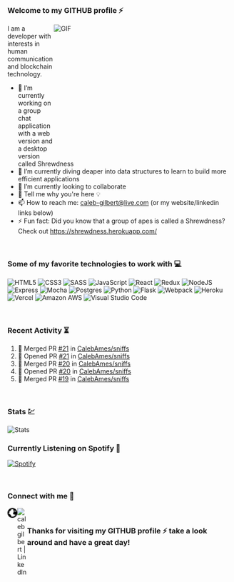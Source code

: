 ### Welcome to my GITHUB profile ⚡️

<img align="right" alt="GIF" src="https://i.pinimg.com/originals/e4/26/70/e426702edf874b181aced1e2fa5c6cde.gif" width="400" height="300">

I am a developer with interests in human communication and blockchain technology.

- 🔭 I’m currently working on a group chat application with a web version and a desktop version called Shrewdness
- 🌱 I’m currently diving deaper into data structures to learn to build more efficient applications
- 👯 I’m currently looking to collaborate
- 💬 Tell me why you're here 💡
- 📫 How to reach me: caleb-gilbert@live.com (or my website/linkedin links below)
- ⚡ Fun fact: Did you know that a group of apes is called a Shrewdness? Check out https://shrewdness.herokuapp.com/

<br />

### Some of my favorite technologies to work with 💻

![HTML5](https://img.shields.io/badge/html5-%23E34F26.svg?&style=for-the-badge&logo=html5&logoColor=white)
<img alt="CSS3" src="https://img.shields.io/badge/css3-%231572B6.svg?&style=for-the-badge&logo=css3&logoColor=white"/>
<img alt="SASS" src="https://img.shields.io/badge/SASS-hotpink.svg?&style=for-the-badge&logo=SASS&logoColor=white"/>
<img alt="JavaScript" src="https://img.shields.io/badge/javascript-%23323330.svg?&style=for-the-badge&logo=javascript&logoColor=%23F7DF1E"/>
<img alt="React" src="https://img.shields.io/badge/react-%2320232a.svg?&style=for-the-badge&logo=react&logoColor=%2361DAFB"/>
<img alt="Redux" src="https://img.shields.io/badge/redux-%23593d88.svg?&style=for-the-badge&logo=redux&logoColor=white"/>
<img alt="NodeJS" src="https://img.shields.io/badge/node.js-%2343853D.svg?&style=for-the-badge&logo=node.js&logoColor=white"/>
![Express](https://img.shields.io/badge/Express.js-000000?style=for-the-badge&logo=express&logoColor=white)
<img alt="Mocha" src="https://img.shields.io/badge/-mocha-%238D6748?&style=for-the-badge&logo=mocha&logoColor=white"/>
<img alt="Postgres" src ="https://img.shields.io/badge/postgres-%23316192.svg?&style=for-the-badge&logo=postgresql&logoColor=white"/>
<img alt="Python" src="https://img.shields.io/badge/python-%2314354C.svg?&style=for-the-badge&logo=python&logoColor=white"/>
<img alt="Flask" src="https://img.shields.io/badge/flask-%23000.svg?&style=for-the-badge&logo=flask&logoColor=white"/>
<img alt="Webpack" src="https://img.shields.io/badge/webpack-%238DD6F9.svg?&style=for-the-badge&logo=webpack&logoColor=black" />
<img alt="Heroku" src="https://img.shields.io/badge/heroku-%23430098.svg?&style=for-the-badge&logo=heroku&logoColor=white"/>
<img alt="Vercel" src="https://img.shields.io/badge/vercel-%23000000.svg?&style=for-the-badge&logo=vercel&logoColor=white"/>
![Amazon AWS](https://img.shields.io/badge/Amazon_AWS-232F3E?style=for-the-badge&logo=amazon-aws&logoColor=white)
<img alt="Visual Studio Code" src="https://img.shields.io/badge/VisualStudioCode-0078d7.svg?&style=for-the-badge&logo=visual-studio-code&logoColor=white"/>

<br />

### Recent Activity ⏳

<!--START_SECTION:activity-->
1. 🎉 Merged PR [#21](https://github.com/CalebAmes/sniffs/pull/21) in [CalebAmes/sniffs](https://github.com/CalebAmes/sniffs)
2. 💪 Opened PR [#21](https://github.com/CalebAmes/sniffs/pull/21) in [CalebAmes/sniffs](https://github.com/CalebAmes/sniffs)
3. 🎉 Merged PR [#20](https://github.com/CalebAmes/sniffs/pull/20) in [CalebAmes/sniffs](https://github.com/CalebAmes/sniffs)
4. 💪 Opened PR [#20](https://github.com/CalebAmes/sniffs/pull/20) in [CalebAmes/sniffs](https://github.com/CalebAmes/sniffs)
5. 🎉 Merged PR [#19](https://github.com/CalebAmes/sniffs/pull/19) in [CalebAmes/sniffs](https://github.com/CalebAmes/sniffs)
<!--END_SECTION:activity-->

<br />

### Stats 💹

<img alt="Stats" width="600px" height="200px" src="https://github-readme-stats.vercel.app/api?username=calebames&&show_icons=true&title_color=000000&icon_color=bb2acf&text_color=FE5F55&bg_color=fefefe">

<br />

### Currently Listening on Spotify 🎵

[![Spotify](https://calebames.vercel.app/api/spotify)](https://open.spotify.com/user/214pqxcs7k2cos6kqton5zssa)

<br />

### Connect with me 🤝

[<img align="left" alt="calebames.github.io" width="22px" src="https://raw.githubusercontent.com/iconic/open-iconic/master/svg/globe.svg" />][website]
[<img align="left" alt="caleb gilbert | LinkedIn" width="22px" src="https://cdn.jsdelivr.net/npm/simple-icons@v3/icons/linkedin.svg" />][linkedin]

<br />

### Thanks for visiting my GITHUB profile ⚡️ take a look around and have a great day!

<br />

[website]: https://calebames.github.io/
[linkedin]: https://www.linkedin.com/in/caleb-gilbert-b522ab142/
